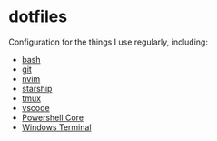 dotfiles
========

Configuration for the things I use regularly, including:

- [bash](https://www.gnu.org/software/bash/)
- [git](https://git-scm.com/)
- [nvim](https://neovim.io)
- [starship](https://starship.rs)
- [tmux](https://github.com/tmux/tmux)
- [vscode](https://code.visualstudio.com)
- [Powershell Core](https://github.com/powershell/powershell)
- [Windows Terminal](https://github.com/microsoft/terminal)
